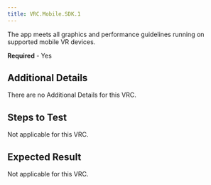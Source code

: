 ```yaml
---
title: VRC.Mobile.SDK.1
---
```


The app meets all graphics and performance guidelines running on supported mobile VR devices.

**Required** - Yes

## Additional Details

There are no Additional Details for this VRC. 

## Steps to Test

Not applicable for this VRC. 

## Expected Result

Not applicable for this VRC. 
